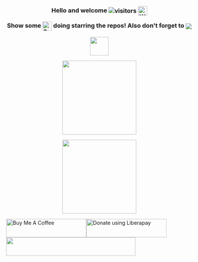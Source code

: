 <h3 align="center">
 Hello and welcome
 <img align=center src="https://visitor-badge.laobi.icu/badge?page_id=yurindoctrine.yurindoctrine" alt="visitors" />
 <img align=center src="https://user-images.githubusercontent.com/26017543/213809353-c908d93c-3dff-4694-9d13-e0e5cbdb879c.png" alt="Waving Hand" width="25" height="25" />

 Show some <img align=center src="https://raw.githubusercontent.com/goforbg/telegram-emoji-gifs/master/heart.gif" alt="Beating Heart" width="25" height="25" /> 
 doing starring the repos! Also don't forget to <img align=center src="https://img.shields.io/github/followers/yurindoctrine?label=Follow me&style=social">
</h3>

<p align="center">
<img height="50" src="https://readme-typing-svg.herokuapp.com?color=%ffffff&center=true&vCenter=true&width=500&lines=Over+5+years+of+programming+experience;Always+into+stuff;Harder,+better,+faster,+stronger+:)">
</p>

<p align="center">
<img height="200" src="https://github-readme-stats.vercel.app/api/top-langs/?username=yurindoctrine&layout=compact&theme=dark">
</p>

<p align="center">
<img height="200" src="https://github-readme-stats.vercel.app/api?username=yurindoctrine&show_icons=false&theme=dark&include_all_commits=true)">
</p>

<a href="https://www.buymeacoffee.com/yurindoctrine" target="_blank"><img src="https://cdn.buymeacoffee.com/buttons/v2/default-yellow.png" alt="Buy Me A Coffee" style="height: 50px !important;width: 217px !important;" ></a><a href="https://liberapay.com/yurindoctrine/donate"><img height="50" width="217" alt="Donate using Liberapay" src="https://liberapay.com/assets/widgets/donate.svg"></a></noscript><a href="https://ko-fi.com/R5R0AGV29"><img height="50" width="350" src="https://ko-fi.com/img/githubbutton_sm.svg"></a>
